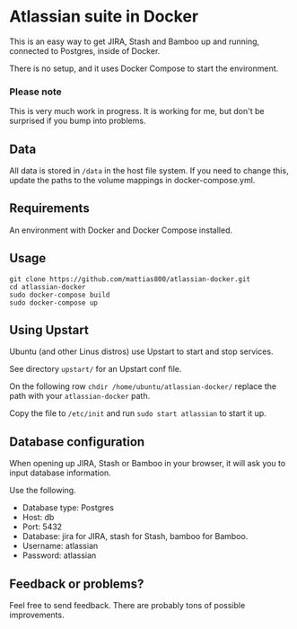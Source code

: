 # Atlassian suite in Docker

This is an easy way to get JIRA, Stash and Bamboo up and running, connected to Postgres, inside of Docker.

There is no setup, and it uses Docker Compose to start the environment.

### Please note

This is very much work in progress.
It is working for me, but don't be surprised if you bump into problems.

## Data

All data is stored in `/data` in the host file system.
If you need to change this, update the paths to the volume mappings in docker-compose.yml.

## Requirements

An environment with Docker and Docker Compose installed.

## Usage

```
git clone https://github.com/mattias800/atlassian-docker.git
cd atlassian-docker
sudo docker-compose build
sudo docker-compose up
```

## Using Upstart

Ubuntu (and other Linus distros) use Upstart to start and stop services.

See directory `upstart/` for an Upstart conf file.

On the following row
```chdir /home/ubuntu/atlassian-docker/``` replace the path with your `atlassian-docker` path.

Copy the file to `/etc/init` and run `sudo start atlassian` to start it up.   
 
## Database configuration

When opening up JIRA, Stash or Bamboo in your browser, it will ask you to input database information.

Use the following.

* Database type: Postgres
* Host: db
* Port: 5432
* Database: jira for JIRA, stash for Stash, bamboo for Bamboo.
* Username: atlassian
* Password: atlassian

## Feedback or problems?

Feel free to send feedback. There are probably tons of possible improvements.
